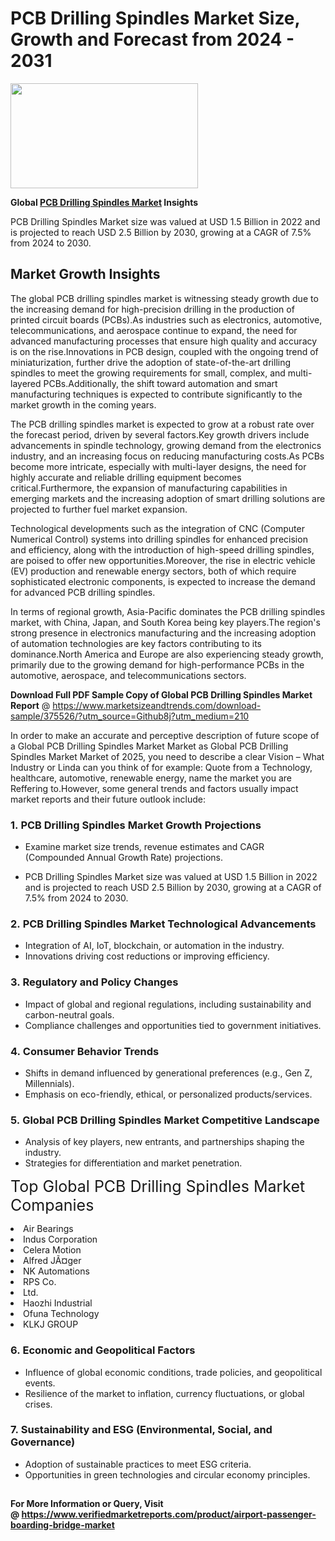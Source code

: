 <H1>PCB Drilling Spindles Market Size, Growth and Forecast from 2024 - 2031</H1><img class="aligncenter size-medium wp-image-584254" src="https://thirdeyenews.in/wp-content/uploads/2024/09/Global-Market-Research-300x168.jpeg" alt="" width="300" height="168" /><p><strong>Global&nbsp;<a href="https://www.marketsizeandtrends.com/download-sample/375526/?utm_source=Github8j?utm_medium=210">PCB Drilling Spindles Market</a> Insights</strong></p><p>PCB Drilling Spindles Market size was valued at USD 1.5 Billion in 2022 and is projected to reach USD 2.5 Billion by 2030, growing at a CAGR of 7.5% from 2024 to 2030.</p><p><h2>Market Growth Insights</h2> <p>The global PCB drilling spindles market is witnessing steady growth due to the increasing demand for high-precision drilling in the production of printed circuit boards (PCBs).As industries such as electronics, automotive, telecommunications, and aerospace continue to expand, the need for advanced manufacturing processes that ensure high quality and accuracy is on the rise.Innovations in PCB design, coupled with the ongoing trend of miniaturization, further drive the adoption of state-of-the-art drilling spindles to meet the growing requirements for small, complex, and multi-layered PCBs.Additionally, the shift toward automation and smart manufacturing techniques is expected to contribute significantly to the market growth in the coming years.</p> <p>The PCB drilling spindles market is expected to grow at a robust rate over the forecast period, driven by several factors.Key growth drivers include advancements in spindle technology, growing demand from the electronics industry, and an increasing focus on reducing manufacturing costs.As PCBs become more intricate, especially with multi-layer designs, the need for highly accurate and reliable drilling equipment becomes critical.Furthermore, the expansion of manufacturing capabilities in emerging markets and the increasing adoption of smart drilling solutions are projected to further fuel market expansion.</p> <p>Technological developments such as the integration of CNC (Computer Numerical Control) systems into drilling spindles for enhanced precision and efficiency, along with the introduction of high-speed drilling spindles, are poised to offer new opportunities.Moreover, the rise in electric vehicle (EV) production and renewable energy sectors, both of which require sophisticated electronic components, is expected to increase the demand for advanced PCB drilling spindles.</p> <p>In terms of regional growth, Asia-Pacific dominates the PCB drilling spindles market, with China, Japan, and South Korea being key players.The region's strong presence in electronics manufacturing and the increasing adoption of automation technologies are key factors contributing to its dominance.North America and Europe are also experiencing steady growth, primarily due to the growing demand for high-performance PCBs in the automotive, aerospace, and telecommunications sectors.</p> <p><span class=""><strong>Download Full PDF Sample Copy of Global PCB Drilling Spindles Market Report</strong> @ <a href="https://www.marketsizeandtrends.com/download-sample/375526/?utm_source=Github8j?utm_medium=210" target="_blank">https://www.marketsizeandtrends.com/download-sample/375526/?utm_source=Github8j?utm_medium=210</a></span></p><p>In order to make an accurate and perceptive description of future scope of a Global&nbsp;PCB Drilling Spindles Market Market as Global&nbsp;PCB Drilling Spindles Market Market of 2025, you need to describe a clear Vision &ndash; What Industry or Linda can you think of for example: Quote from a Technology, healthcare, automotive, renewable energy, name the market you are Reffering to.However, some general trends and factors usually impact market reports and their future outlook include:</p><h3>1.&nbsp;<strong>PCB Drilling Spindles Market Growth Projections</strong></h3><ul><li>Examine market size trends, revenue estimates and CAGR (Compounded Annual Growth Rate) projections.</li><li><p>PCB Drilling Spindles Market size was valued at USD 1.5 Billion in 2022 and is projected to reach USD 2.5 Billion by 2030, growing at a CAGR of 7.5% from 2024 to 2030.</p></li></ul><h3>2.&nbsp;<strong>PCB Drilling Spindles Market Technological Advancements</strong></h3><ul><li>Integration of AI, IoT, blockchain, or automation in the industry.</li><li>Innovations driving cost reductions or improving efficiency.</li></ul><h3>3.&nbsp;<strong>Regulatory and Policy Changes</strong></h3><ul><li>Impact of global and regional regulations, including sustainability and carbon-neutral goals.</li><li>Compliance challenges and opportunities tied to government initiatives.</li></ul><h3>4.&nbsp;<strong>Consumer Behavior Trends</strong></h3><ul><li>Shifts in demand influenced by generational preferences (e.g., Gen Z, Millennials).</li><li>Emphasis on eco-friendly, ethical, or personalized products/services.</li></ul><h3>5.&nbsp;<strong>Global PCB Drilling Spindles Market Competitive Landscape</strong></h3><ul><li>Analysis of key players, new entrants, and partnerships shaping the industry.</li><li>Strategies for differentiation and market penetration.</li></ul><p data-pm-slice="1 1 []"><span style="color: inherit; font-family: inherit; font-size: 25px;">Top Global PCB Drilling Spindles Market Companies</span></p><div class="" data-test-id=""><p><li>Air Bearings</li><li> Indus Corporation</li><li> Celera Motion</li><li> Alfred JÃ¤ger</li><li> NK Automations</li><li> RPS Co.</li><li> Ltd.</li><li> Haozhi Industrial</li><li> Ofuna Technology</li><li> KLKJ GROUP</li></p></div><h3>6.&nbsp;<strong>Economic and Geopolitical Factors</strong></h3><ul><li>Influence of global economic conditions, trade policies, and geopolitical events.</li><li>Resilience of the market to inflation, currency fluctuations, or global crises.</li></ul><h3>7.&nbsp;<strong>Sustainability and ESG (Environmental, Social, and Governance)</strong></h3><ul><li>Adoption of sustainable practices to meet ESG criteria.</li><li>Opportunities in green technologies and circular economy principles.</li></ul><h2><strong style="font-size: 14px;">For More Information or Query, Visit @&nbsp;</strong><a style="background-color: #ffffff; font-size: 14px;" href="https://www.marketsizeandtrends.com/report/pcb-drilling-spindles-market/" target="_blank">https://www.verifiedmarketreports.com/product/airport-passenger-boarding-bridge-market</a></h2>